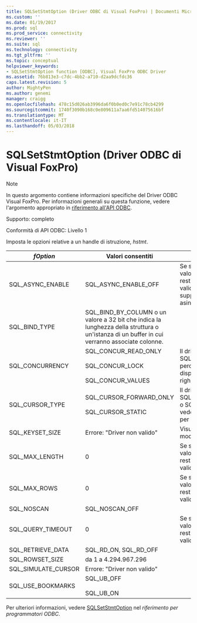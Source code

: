 ```yaml
---
title: SQLSetStmtOption (Driver ODBC di Visual FoxPro) | Documenti Microsoft
ms.custom: ''
ms.date: 01/19/2017
ms.prod: sql
ms.prod_service: connectivity
ms.reviewer: ''
ms.suite: sql
ms.technology: connectivity
ms.tgt_pltfrm: ''
ms.topic: conceptual
helpviewer_keywords:
- SQLSetStmtOption function [ODBC], Visual FoxPro ODBC Driver
ms.assetid: 76b813e3-c7dc-4bb2-a710-d2aa9dcfdc36
caps.latest.revision: 5
author: MightyPen
ms.author: genemi
manager: craigg
ms.openlocfilehash: 478c15d026ab3996da6f0b0ed0c7e91c78cb4299
ms.sourcegitcommit: 1740f3090b168c0e809611a7aa6fd514075616bf
ms.translationtype: MT
ms.contentlocale: it-IT
ms.lasthandoff: 05/03/2018
---
```

# <a name="sqlsetstmtoption-visual-foxpro-odbc-driver"></a>SQLSetStmtOption (Driver ODBC di Visual FoxPro)
> [!NOTE]  
>  In questo argomento contiene informazioni specifiche del Driver ODBC Visual FoxPro. Per informazioni generali su questa funzione, vedere l'argomento appropriato in [riferimento all'API ODBC](../../odbc/reference/syntax/odbc-api-reference.md).  
  
 Supporto: completo  
  
 Conformità di API ODBC: Livello 1  
  
 Imposta le opzioni relative a un handle di istruzione, *hstmt*.  
  
|*fOption*|Valori consentiti|Commenti|  
|---------------|--------------------|--------------|  
|SQL_ASYNC_ENABLE|SQL_ASYNC_ENABLE_OFF|Se si tenta di impostare questo valore *fOption*, il driver restituisce l'errore: "Driver non valido". Visual FoxPro non supporta l'esecuzione asincrona.|  
|SQL_BIND_TYPE|SQL_BIND_BY_COLUMN o un valore a 32 bit che indica la lunghezza della struttura o un'istanza di un buffer in cui verranno associate colonne.||  
|SQL_CONCURRENCY|SQL_CONCUR_READ_ONLY<br /><br /> SQL_CONCUR_LOCK<br /><br /> SQL_CONCUR_VALUES|Il driver non consente SQL_CONCUR_ROWVER, perché Visual FoxPro non dispone delle versioni delle righe basata sui timestamp.|  
|SQL_CURSOR_TYPE|SQL_CURSOR_FORWARD_ONLY<br /><br /> SQL_CURSOR_STATIC|Il driver non è possibile SQL_CURSOR_KEYSET_DRIVEN o SQL_CURSOR_DYNAMIC; vedere [SQLSetScrollOptions](../../odbc/microsoft/sqlsetscrolloptions-visual-foxpro-odbc-driver.md) per ulteriori informazioni.|  
|SQL_KEYSET_SIZE|Errore: "Driver non valido"|Visual FoxPro non supporta il modello di cursore keyset.|  
|SQL_MAX_LENGTH|0|Se si tenta di impostare questo valore *fOption* valore, il driver restituisce l'errore "Driver non valido".|  
|SQL_MAX_ROWS|0|Se si tenta di impostare questo valore *fOption* valore, il driver restituisce l'errore "Driver non valido".|  
|SQL_NOSCAN|SQL_NOSCAN_OFF||  
|SQL_QUERY_TIMEOUT|0|Se si tenta di impostare questo valore *fOption* valore, il driver restituisce l'errore "Driver non valido".|  
|SQL_RETRIEVE_DATA|SQL_RD_ON, SQL_RD_OFF||  
|SQL_ROWSET_SIZE|da 1 a 4.294.967.296||  
|SQL_SIMULATE_CURSOR|Errore: "Driver non valido"||  
|SQL_USE_BOOKMARKS|SQL_UB_OFF<br /><br /> SQL_UB_ON||  
  
 Per ulteriori informazioni, vedere [SQLSetStmtOption](../../odbc/reference/syntax/sqlsetstmtoption-function.md) nel *riferimento per programmatori ODBC*.
